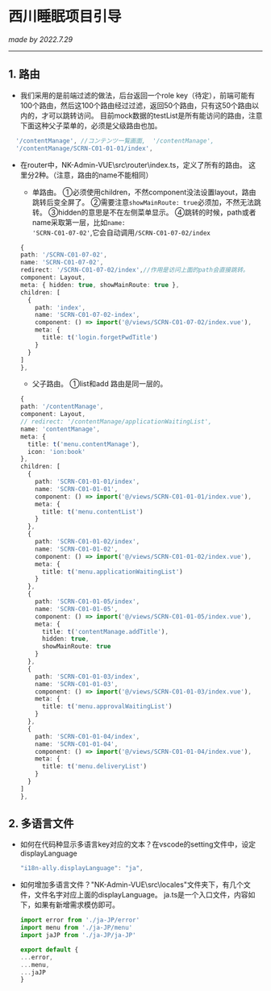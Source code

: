 # 西川睡眠项目引导

_made by 2022.7.29_

---

## 1. 路由

- 我们采用的是前端过滤的做法，后台返回一个role key（待定），前端可能有100个路由，然后这100个路由经过过滤，返回50个路由，只有这50个路由以内的，才可以跳转访问。
目前mock数据的testList是所有能访问的路由，注意下面这种父子菜单的，必须是父级路由也加。
```TypeScript
  '/contentManage', //コンテンツ一覧画面,  '/contentManage',
  '/contentManage/SCRN-C01-01-01/index',
```

- 在router中，NK-Admin-VUE\src\router\index.ts，定义了所有的路由。
这里分2种。（注意，路由的name不能相同）

    -  单路由。
    ①必须使用children，不然component没法设置layout，路由跳转后变全屏了。
    ②需要注意<code>showMainRoute: true</code>必须加，不然无法跳转。
    ③hidden的意思是不在左侧菜单显示。
    ④跳转的时候，path或者name采取第一层，比如<code>name: 'SCRN-C01-07-02'</code>,它会自动调用<code>/SCRN-C01-07-02/index</code>
    ```TypeScript
  {
    path: '/SCRN-C01-07-02',
    name: 'SCRN-C01-07-02',
    redirect: '/SCRN-C01-07-02/index',//作用是访问上面的path会直接跳转。
    component: Layout,
    meta: { hidden: true, showMainRoute: true },
    children: [
      {
        path: 'index',
        name: 'SCRN-C01-07-02-index',
        component: () => import('@/views/SCRN-C01-07-02/index.vue'),
        meta: {
          title: t('login.forgetPwdTitle')
        }
      }
    ]
  },
    ```

    - 父子路由。
    ①list和add 路由是同一层的。

    ```TypeScript
  {
    path: '/contentManage',
    component: Layout,
    // redirect: '/contentManage/applicationWaitingList',
    name: 'contentManage',
    meta: {
      title: t('menu.contentManage'),
      icon: 'ion:book'
    },
    children: [
      {
        path: 'SCRN-C01-01-01/index',
        name: 'SCRN-C01-01-01',
        component: () => import('@/views/SCRN-C01-01-01/index.vue'),
        meta: {
          title: t('menu.contentList')
        }
      },
      {
        path: 'SCRN-C01-01-02/index',
        name: 'SCRN-C01-01-02',
        component: () => import('@/views/SCRN-C01-01-02/index.vue'),
        meta: {
          title: t('menu.applicationWaitingList')
        }
      },
      {
        path: 'SCRN-C01-01-05/index',
        name: 'SCRN-C01-01-05',
        component: () => import('@/views/SCRN-C01-01-05/index.vue'),
        meta: {
          title: t('contentManage.addTitle'),
          hidden: true,
          showMainRoute: true
        }
      },
      {
        path: 'SCRN-C01-01-03/index',
        name: 'SCRN-C01-01-03',
        component: () => import('@/views/SCRN-C01-01-03/index.vue'),
        meta: {
          title: t('menu.approvalWaitingList')
        }
      },
      {
        path: 'SCRN-C01-01-04/index',
        name: 'SCRN-C01-01-04',
        component: () => import('@/views/SCRN-C01-01-04/index.vue'),
        meta: {
          title: t('menu.deliveryList')
        }
      }
    ]
  },
    ```

## 2. 多语言文件

- 如何在代码种显示多语言key对应的文本？在vscode的setting文件中，设定displayLanguage
    ```TypeScript
    "i18n-ally.displayLanguage": "ja",
    ```

- 如何增加多语言文件？"NK-Admin-VUE\src\locales\"文件夹下，有几个文件，文件名字对应上面的displayLanguage。
ja.ts是一个入口文件，内容如下，如果有新增需求模仿即可。

    ```TypeScript
    import error from './ja-JP/error'
    import menu from './ja-JP/menu'
    import jaJP from './ja-JP/ja-JP'

    export default {
    ...error,
    ...menu,
    ...jaJP
    }

    ```